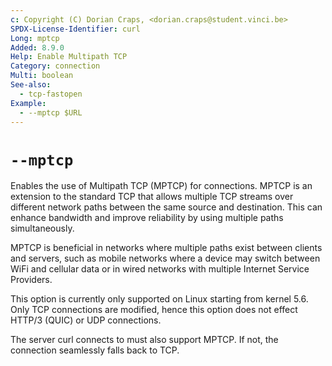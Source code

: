 ```yaml
---
c: Copyright (C) Dorian Craps, <dorian.craps@student.vinci.be>
SPDX-License-Identifier: curl
Long: mptcp
Added: 8.9.0
Help: Enable Multipath TCP
Category: connection
Multi: boolean
See-also:
  - tcp-fastopen
Example:
  - --mptcp $URL
---
```


# `--mptcp`

Enables the use of Multipath TCP (MPTCP) for connections. MPTCP is an extension
to the standard TCP that allows multiple TCP streams over different network
paths between the same source and destination. This can enhance bandwidth and
improve reliability by using multiple paths simultaneously.

MPTCP is beneficial in networks where multiple paths exist between clients and
servers, such as mobile networks where a device may switch between WiFi and
cellular data or in wired networks with multiple Internet Service Providers.

This option is currently only supported on Linux starting from kernel 5.6. Only
TCP connections are modified, hence this option does not effect HTTP/3 (QUIC)
or UDP connections.

The server curl connects to must also support MPTCP. If not, the connection
seamlessly falls back to TCP.

